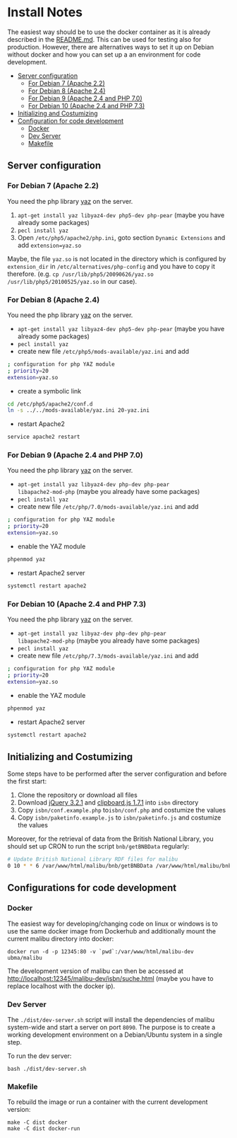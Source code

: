 # Install Notes

The easiest way should be to use the docker
container as it is already described in the
[README.md](README.md#docker). This can be used for
testing also for production. However, there are alternatives ways to set
it up on Debian without docker and how you can set up a
an environment for code development.

* [Server configuration](#server-configuration)
  * [For Debian 7 (Apache 2.2)](#for-debian-7-apache-22)
  * [For Debian 8 (Apache 2.4)](#for-debian-8-apache-24)
  * [For Debian 9 (Apache 2.4 and PHP 7.0)](#for-debian-9-apache-24-and-php-70)
  * [For Debian 10 (Apache 2.4 and PHP 7.3)](#for-debian-10-apache-24-and-php-73)
* [Initializing and Costumizing](#initializing-and-costumizing)
* [Configuration for code development](#configurations-for-code-development)
  * [Docker](#docker)
  * [Dev Server](#dev-server)
  * [Makefile](#makefile)

## Server configuration

### For Debian 7 (Apache 2.2)
You need the php library <a href="http://php.net/manual/en/book.yaz.php">yaz</a> on the server.

1. <code>apt-get install yaz libyaz4-dev php5-dev php-pear</code> (maybe you have already some packages)
2. <code>pecl install yaz</code>
3. Open `/etc/php5/apache2/php.ini`, goto section `Dynamic Extensions` and add `extension=yaz.so`

Maybe, the file `yaz.so` is not located in the directory
which is configured by `extension_dir` in
`/etc/alternatives/php-config` and you have to copy it therefore.
(e.g. <code>cp /usr/lib/php5/20090626/yaz.so /usr/lib/php5/20100525/yaz.so</code> in our case).

### For Debian 8 (Apache 2.4)
You need the php library <a href="http://php.net/manual/en/book.yaz.php">yaz</a> on the server.

* <code>apt-get install yaz libyaz4-dev php5-dev php-pear</code> (maybe you have already some packages)
* <code>pecl install yaz</code>
* create new file `/etc/php5/mods-available/yaz.ini` and add
```sh
; configuration for php YAZ module
; priority=20
extension=yaz.so
```
* create a symbolic link
```sh
cd /etc/php5/apache2/conf.d
ln -s ../../mods-available/yaz.ini 20-yaz.ini
```
* restart Apache2
```sh
service apache2 restart
```

### For Debian 9 (Apache 2.4 and PHP 7.0)
You need the php library <a href="http://php.net/manual/en/book.yaz.php">yaz</a> on the server.

* <code>apt-get install yaz libyaz4-dev php-dev php-pear libapache2-mod-php</code> (maybe you already have some packages)
* <code>pecl install yaz</code>
* create new file `/etc/php/7.0/mods-available/yaz.ini` and add
```sh
; configuration for php YAZ module
; priority=20
extension=yaz.so
```
* enable the YAZ module
```sh
phpenmod yaz
```
* restart Apache2 server
```sh
systemctl restart apache2
```

### For Debian 10 (Apache 2.4 and PHP 7.3)
You need the php library <a href="http://php.net/manual/en/book.yaz.php">yaz</a> on the server.

* <code>apt-get install yaz libyaz-dev php-dev php-pear libapache2-mod-php</code> (maybe you already have some packages)
* <code>pecl install yaz</code>
* create new file `/etc/php/7.3/mods-available/yaz.ini` and add
```sh
; configuration for php YAZ module
; priority=20
extension=yaz.so
```
* enable the YAZ module
```sh
phpenmod yaz
```
* restart Apache2 server
```sh
systemctl restart apache2
```

## Initializing and Costumizing

Some steps have to be performed after the server configuration and
before the first start:

1. Clone the repository or download all files
2. Download [jQuery 3.2.1](https://code.jquery.com/jquery-3.2.1.min.js) and [clipboard.js 1.7.1](https://cdnjs.cloudflare.com/ajax/libs/clipboard.js/1.7.1/clipboard.min.js) into `isbn` directory
3. Copy `isbn/conf.example.php` to`isbn/conf.php` and costumize the values
4. Copy `isbn/paketinfo.example.js` to `isbn/paketinfo.js` and costumize the values

Moreover, for the retrieval of data from the British National Library, you should set up CRON to run the script `bnb/getBNBData` regularly:
```sh
# Update British National Library RDF files for malibu
0 10 * * 6 /var/www/html/malibu/bnb/getBNBData /var/www/html/malibu/bnb/BNBDaten
```


## Configurations for code development

### Docker

The easiest way for developing/changing code on linux or windows is to use the same docker image
from Dockerhub and additionally mount the current malibu directory into docker:
```
docker run -d -p 12345:80 -v `pwd`:/var/www/html/malibu-dev ubma/malibu
```
The development version of malibu can then be accessed at [http://localhost:12345/malibu-dev/isbn/suche.html](http://localhost:12345/malibu-dev/isbn/suche.html)
(maybe you have to replace localhost with the docker ip).

### Dev Server

The `./dist/dev-server.sh` script will install the dependencies of malibu system-wide and start
a server on port `8090`. The purpose is to create a working development
environment on a Debian/Ubuntu system in a single step.

To run the dev server:

```
bash ./dist/dev-server.sh
```

### Makefile

To rebuild the image or run a container with the current development version:

```
make -C dist docker
make -C dist docker-run
```

